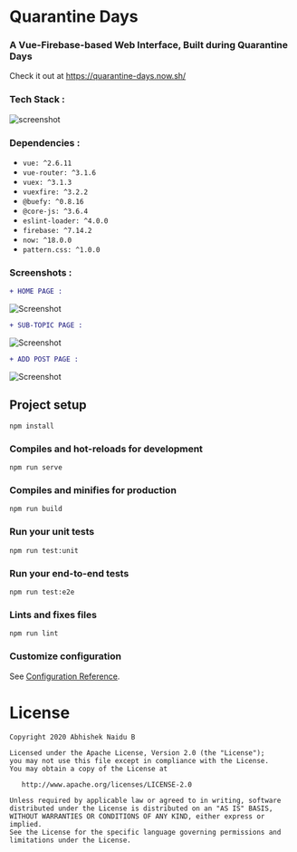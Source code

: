 # Quarantine Days

### A Vue-Firebase-based Web Interface, Built during Quarantine Days

Check it out at https://quarantine-days.now.sh/

### Tech Stack :

![screenshot](vue-plus-firebase.png)

### Dependencies :

*  `vue: ^2.6.11`
*  `vue-router: ^3.1.6`
*  `vuex: ^3.1.3`
*  `vuexfire: ^3.2.2`
*  `@buefy: ^0.8.16`
*  `@core-js: ^3.6.4`
*  `eslint-loader: ^4.0.0`
*  `firebase: ^7.14.2`
*  `now: ^18.0.0`
*  `pattern.css: ^1.0.0`

### Screenshots :

```diff
+ HOME PAGE :

```

![Screenshot](topics.png)


```diff
+ SUB-TOPIC PAGE :

```

![Screenshot](sub-topic.png)


```diff
+ ADD POST PAGE :

```

![Screenshot](add-post.png)


## Project setup
```
npm install
```

### Compiles and hot-reloads for development
```
npm run serve
```

### Compiles and minifies for production
```
npm run build
```

### Run your unit tests
```
npm run test:unit
```

### Run your end-to-end tests
```
npm run test:e2e
```

### Lints and fixes files
```
npm run lint
```

### Customize configuration
See [Configuration Reference](https://cli.vuejs.org/config/).

License
=======
    Copyright 2020 Abhishek Naidu B

    Licensed under the Apache License, Version 2.0 (the "License");
    you may not use this file except in compliance with the License.
    You may obtain a copy of the License at

       http://www.apache.org/licenses/LICENSE-2.0

    Unless required by applicable law or agreed to in writing, software
    distributed under the License is distributed on an "AS IS" BASIS,
    WITHOUT WARRANTIES OR CONDITIONS OF ANY KIND, either express or implied.
    See the License for the specific language governing permissions and
    limitations under the License.
